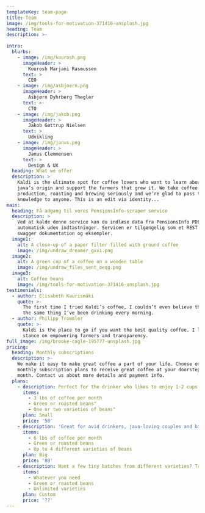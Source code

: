 ```yaml
---
templateKey: team-page
title: Team
image: /img/tools-for-motivation-371416-unsplash.jpg
heading: Team
description: >-
  
intro:
  blurbs:
    - image: /img/kourosh.png
      imageHeader: >
        Kourosh Marjani Rasmussen
      text: >
        CEO 
    - image: /img/asbjoern.png
      imageHeader: >
        Asbjørn Dyhrberg Thegler
      text: >-
        CTO
    - image: /img/jakob.png
      imageHeader: >
        Jakob Gøttrup Nielsen
      text: >
        Udvikling
    - image: /img/janus.png
      imageHeader: >
        Janus Clemmensen
      text: >
        Design & UX
  heading: What we offer
  description: >
    Kaldi is the ultimate spot for coffee lovers who want to learn about their
    java’s origin and support the farmers that grew it. We take coffee
    production, roasting and brewing seriously and we’re glad to pass that
    knowledge to anyone. This is an edit via identity...
main:
  heading: Få adgang til vores PensionsInfo-scraper service
  description: >
    Ved at kalde denne service kan du indlæse data fra PensionsInfo PDF'en helt
    automatisk uden indtastninger. Servicen er tilgængelig som et REST API med
    swagger dokumentation og eksempler. 
  image1:
    alt: A close-up of a paper filter filled with ground coffee
    image: /img/undraw_dreamer_gxxi.png
  image2:
    alt: A green cup of a coffee on a wooden table
    image: /img/undraw_files_sent_oeqg.png
  image3:
    alt: Coffee beans
    image: /img/tools-for-motivation-371416-unsplash.jpg
testimonials:
  - author: Elisabeth Kaurismäki
    quote: >-
      The first time I tried Kaldi’s coffee, I couldn’t even believe that was
      the same thing I’ve been drinking every morning.
  - author: Philipp Trommler
    quote: >-
      Kaldi is the place to go if you want the best quality coffee. I love their
      stance on empowering farmers and transparency.
full_image: /img/brooke-cagle-195777-unsplash.jpg
pricing:
  heading: Monthly subscriptions
  description: >-
    We make it easy to make great coffee a part of your life. Choose one of our
    monthly subscription plans to receive great coffee at your doorstep each
    month. Contact us about more details and payment info.
  plans:
    - description: Perfect for the drinker who likes to enjoy 1-2 cups per day.
      items:
        - 3 lbs of coffee per month
        - Green or roasted beans"
        - One or two varieties of beans"
      plan: Small
      price: '50'
    - description: 'Great for avid drinkers, java-loving couples and bigger crowds'
      items:
        - 6 lbs of coffee per month
        - Green or roasted beans
        - Up to 4 different varieties of beans
      plan: Big
      price: '80'
    - description: Want a few tiny batches from different varieties? Try our custom plan
      items:
        - Whatever you need
        - Green or roasted beans
        - Unlimited varieties
      plan: Custom
      price: '??'
---
```


